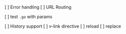 [ ] Error handling
[ ] URL Routing

  [ ] test `.go` with params
  
[ ] History support
[ ] v-link directive
[ ] reload
[ ] replace

